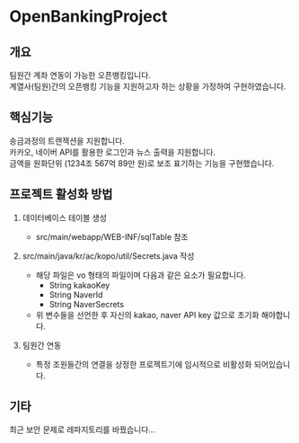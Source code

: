# OpenBankingProject

## 개요
팀원간 계좌 연동이 가능한 오픈뱅킹입니다.<br>
계열사(팀원)간의 오픈뱅킹 기능을 지원하고자 하는 상황을 가정하여 구현하였습니다.

## 핵심기능
송금과정의 트랜젝션을 지원합니다.<br>
카카오, 네이버 API를 활용한 로그인과 뉴스 출력을 지원합니다.<br>
금액을 원화단위 (1234조 567억 89만 원)로 보조 표기하는 기능을 구현했습니다.<br>

## 프로젝트 활성화 방법
1. 데이터베이스 테이블 생성
   - src/main/webapp/WEB-INF/sqlTable 참조
    
2. src/main/java/kr/ac/kopo/util/Secrets.java 작성
   - 해당 파일은 vo 형태의 파일이며 다음과 같은 요소가 필요합니다.
      - String kakaoKey
      - String NaverId
      - String NaverSecrets
   - 위 변수들을 선언한 후 자신의 kakao, naver API key 값으로 초기화 해야합니다.

3. 팀원간 연동
   - 특정 조원들간의 연결을 상정한 프로젝트기에 임시적으로 비활성화 되어있습니다.
  
## 기타
최근 보안 문제로 레파지토리를 바꿨습니다...
